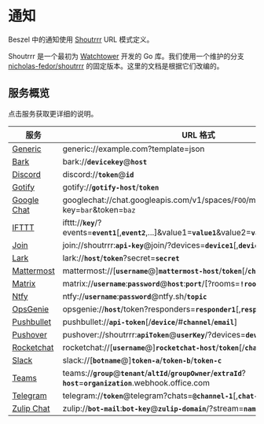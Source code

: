 # 通知

Beszel 中的通知使用 [Shoutrrr](https://github.com/containrrr/shoutrrr) URL 模式定义。

Shoutrrr 是一个最初为 [Watchtower](https://github.com/containrrr/watchtower) 开发的 Go 库。我们使用一个维护的分支 [nicholas-fedor/shoutrrr](https://github.com/nicholas-fedor/shoutrrr) 的固定版本。这里的文档是根据它们改编的。

## 服务概览

点击服务获取更详细的说明。

<div style="white-space: nowrap;">

| 服务                           | URL 格式                                                                                                                     |
| ------------------------------ | ---------------------------------------------------------------------------------------------------------------------------- |
| [Generic](./generic.md)        | generic://example.com?template=json                                                                                          |
| [Bark](./bark.md)              | bark://**`devicekey`**@**`host`**                                                                                            |
| [Discord](./discord.md)        | discord://**`token`**@**`id`**                                                                                               |
| [Gotify](./gotify.md)          | gotify://**`gotify-host`**/**`token`**                                                                                       |
| [Google Chat](./googlechat.md) | googlechat://chat.googleapis.com/v1/spaces/`FOO`/messages?key=`bar`&token=`baz`                                              |
| [IFTTT](./ifttt.md)            | ifttt://**`key`**/?events=**`event1`**[,__`event2`__,...]&value1=**`value1`**&value2=**`value2`**&value3=**`value3`**        |
| [Join](./join.md)              | join://shoutrrr:**`api-key`**@join/?devices=**`device1`**[,**`device2`**, ...][&icon=__`icon`__]                             |
| [Lark](./lark.md)              | lark://**`host`**/**`token`**?secret=**`secret`**                                                                            |
| [Mattermost](./mattermost.md)  | mattermost://[__`username`__@]**`mattermost-host`**/**`token`**[/__`channel`__]                                              |
| [Matrix](./matrix.md)          | matrix://**`username`**:**`password`**@**`host`**:**`port`**/[?rooms=**`!roomID1`**[,__`roomAlias2`__]]                      |
| [Ntfy](./ntfy.md)              | ntfy://**`username`**:**`password`**@ntfy.sh/**`topic`**                                                                     |
| [OpsGenie](./opsgenie.md)      | opsgenie://**`host`**/token?responders=**`responder1`**[,__`responder2`__]\_                                                 |
| [Pushbullet](./pushbullet.md)  | pushbullet://**`api-token`**[/__`device`__/#__`channel`__/__`email`__]                                                       |
| [Pushover](./pushover.md)      | pushover://shoutrrr:**`apiToken`**@**`userKey`**/?devices=**`device1`**[,__`device2`__, ...]                                 |
| [Rocketchat](./rocketchat.md)  | rocketchat://[__`username`__@]**`rocketchat-host`**/**`token`**[/__`channel`&#124;`@recipient`__]                            |
| [Slack](./slack.md)            | slack://[__`botname`__@]**`token-a`**/**`token-b`**/**`token-c`**                                                            |
| [Teams](./teams.md)            | teams://**`group`**@**`tenant`**/**`altId`**/**`groupOwner`**/**`extraId`**?**`host`**=**`organization`**.webhook.office.com |
| [Telegram](./telegram.md)      | telegram://**`token`**@telegram?chats=**`@channel-1`**[,__`chat-id-1`__,...]                                                 |
| [Zulip Chat](./zulip.md)       | zulip://**`bot-mail`**:**`bot-key`**@**`zulip-domain`**/?stream=**`name-or-id`**&topic=**`name`**                            |

</div>
